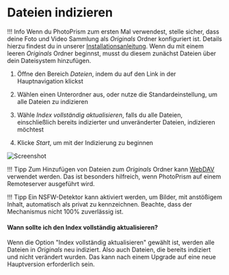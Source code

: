 # Dateien indizieren #

!!! Info
    Wenn du PhotoPrism zum ersten Mal verwendest, stelle sicher, dass deine Foto und Video 
    Sammlung als *Originals* Ordner konfiguriert ist.
    Details hierzu findest du in unserer [Installationsanleitung](https://docs.photoprism.org/getting-started/).
    Wenn du mit einem leeren *Originals* Ordner beginnst, musst du diesem zunächst Dateien über dein Dateisystem hinzufügen.

1. Öffne den Bereich *Dateien*, indem du auf den Link in der Hauptnavigation klickst

2. Wählen einen Unterordner aus, oder nutze die Standardeinstellung, um alle Dateien zu indizieren

3. Wähle *Index vollständig aktualisieren*, falls du alle Dateien, einschließlich bereits indizierter und unveränderter Dateien, indizieren möchtest

4. Klicke *Start*, um mit der Indizierung zu beginnen


![Screenshot](img/index.png)


!!! Tipp
    Zum Hinzufügen von Dateien zum *Originals* Ordner kann [WebDAV](webdav.md) verwendet werden.
    Das ist besonders hilfreich, wenn PhotoPrism auf einem Remoteserver ausgeführt wird.

!!! Tipp 
    Ein NSFW-Detektor kann aktiviert werden, um Bilder, mit anstößigem Inhalt, automatisch als privat zu kennzeichnen. 
    Beachte, dass der Mechanismus nicht 100% zuverlässig ist. 

#### Wann sollte ich den Index vollständig aktualisieren? ####

Wenn die Option "Index vollständig aktualisieren" gewählt ist, werden alle Dateien in *Originals* neu indiziert. Also auch Dateien, die bereits indiziert und nicht verändert wurden. 
Das kann nach einem Upgrade auf eine neue Hauptversion erforderlich sein.

